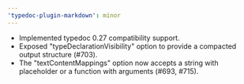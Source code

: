 ```yaml
---
'typedoc-plugin-markdown': minor
---
```


- Implemented typedoc 0.27 compatibility support.
- Exposed "typeDeclarationVisibility" option to provide a compacted output structure (#703).
- The "textContentMappings" option now accepts a string with placeholder or a function with arguments (#693, #715).
